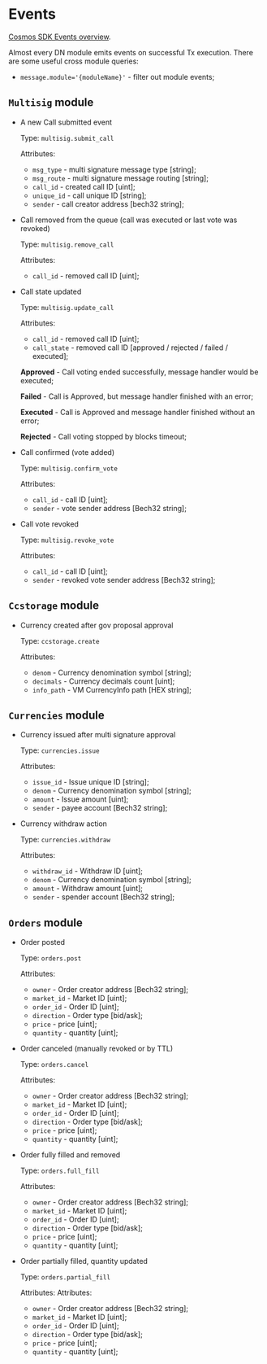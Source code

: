 # Events

[Cosmos SDK Events overview](https://docs.cosmos.network/master/core/events.html).

Almost every DN module emits events on successful Tx execution.
There are some useful cross module queries:

* `message.module='{moduleName}'` - filter out module events;

## `Multisig` module

* A new Call submitted event

    Type: `multisig.submit_call`
    
    Attributes:
    - `msg_type` - multi signature message type [string];
    - `msg_route` - multi signature message routing [string];
    - `call_id` - created call ID [uint];
    - `unique_id` - call unique ID [string];
    - `sender` - call creator address [bech32 string];

* Call removed from the queue (call was executed or last vote was revoked)

    Type: `multisig.remove_call`
    
    Attributes:
    - `call_id` - removed call ID [uint];
    
* Call state updated

    Type: `multisig.update_call`
    
    Attributes:
    - `call_id` - removed call ID [uint];
    - `call_state` - removed call ID [approved / rejected / failed / executed];
    
    **Approved** - Call voting ended successfully, message handler would be executed;
    
    **Failed** - Call is Approved, but message handler finished with an error;
    
    **Executed** - Call is Approved and message handler finished without an error;
    
    **Rejected** - Call voting stopped by blocks timeout;

* Call confirmed (vote added)

    Type: `multisig.confirm_vote`
    
    Attributes:
    - `call_id` - call ID [uint];
    - `sender` - vote sender address [Bech32 string];

* Call vote revoked

    Type: `multisig.revoke_vote`
    
    Attributes:
    - `call_id` - call ID [uint];
    - `sender` - revoked vote sender address [Bech32 string];

## `Ccstorage` module

* Currency created after gov proposal approval

    Type: `ccstorage.create`
    
    Attributes:
    - `denom` - Currency denomination symbol [string];
    - `decimals` - Currency decimals count [uint];
    - `info_path` - VM CurrencyInfo path [HEX string];

## `Currencies` module

* Currency issued after multi signature approval

    Type: `currencies.issue`
    
    Attributes:
    - `issue_id` - Issue unique ID [string];
    - `denom` - Currency denomination symbol [string];
    - `amount` - Issue amount [uint];
    - `sender` - payee account [Bech32 string];

* Currency withdraw action

    Type: `currencies.withdraw`
    
    Attributes:
    - `withdraw_id` - Withdraw ID [uint];
    - `denom` - Currency denomination symbol [string];
    - `amount` - Withdraw amount [uint];
    - `sender` - spender account [Bech32 string];

## `Orders` module

* Order posted

    Type: `orders.post`
    
    Attributes:
    - `owner` - Order creator address [Bech32 string];
    - `market_id` - Market ID [uint];
    - `order_id` - Order ID [uint];
    - `direction` - Order type [bid/ask];
    - `price` - price [uint];
    - `quantity` - quantity [uint];

* Order canceled (manually revoked or by TTL)

    Type: `orders.cancel`
    
    Attributes:
    - `owner` - Order creator address [Bech32 string];
    - `market_id` - Market ID [uint];
    - `order_id` - Order ID [uint];
    - `direction` - Order type [bid/ask];
    - `price` - price [uint];
    - `quantity` - quantity [uint];

* Order fully filled and removed

    Type: `orders.full_fill`
    
    Attributes:
    - `owner` - Order creator address [Bech32 string];
    - `market_id` - Market ID [uint];
    - `order_id` - Order ID [uint];
    - `direction` - Order type [bid/ask];
    - `price` - price [uint];
    - `quantity` - quantity [uint];

* Order partially filled, quantity updated

    Type: `orders.partial_fill`
    
    Attributes:
    Attributes:
    - `owner` - Order creator address [Bech32 string];
    - `market_id` - Market ID [uint];
    - `order_id` - Order ID [uint];
    - `direction` - Order type [bid/ask];
    - `price` - price [uint];
    - `quantity` - quantity [uint];
